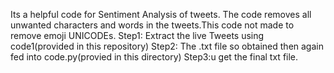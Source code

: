 Its a helpful code for Sentiment Analysis of tweets. The code removes all unwanted characters and words in the tweets.This code not made to remove emoji UNICODEs.
Step1: Extract the live Tweets using code1(provided in this repository)
Step2: The .txt file so obtained then again fed into code.py(provied in this directory)
Step3:u get the final txt file.

